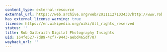 ```yaml
---
content_type: external-resource
external_url: https://web.archive.org/web/20111127103433/http://www.robgalbraith.com/bins/index.asp
has_external_license_warning: true
license: https://en.wikipedia.org/wiki/All_rights_reserved
status: ''
title: Rob Galbraith Digital Photography Insights
uid: 164fe527-7d89-4cf7-9443-aebd465df707
wayback_url: ''
---
```

